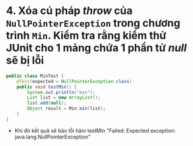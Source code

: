 # 4. Xóa cú pháp *throw* của `NullPointerException` trong chương trình `Min`. Kiểm tra rằng kiểm thử JUnit cho 1 mảng chứa 1 phần tử *null* sẽ bị lỗi


``` java
public class MinTest {
    @Test(expected = NullPointerException.class)
    public void testMin() {
        System.out.println("min");
        List list = new ArrayList();
        list.add(null);
        Object result = Min.min(list);
    }
}
```

- Khi đó kết quả sẽ báo lỗi hàm testMin "Failed: Expected exception: java.lang.NullPointerException"